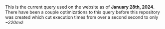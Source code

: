This is the current query used on the website as of **January 28th, 2024**. There have been a couple optimizations to this query before this repository was created which cut execution times from over a second second to only *~220ms*!